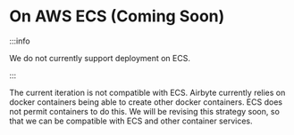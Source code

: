 # On AWS ECS (Coming Soon)

:::info

We do not currently support deployment on ECS.

:::

The current iteration is not compatible with ECS.
Airbyte currently relies on docker containers being able to create other docker containers.
ECS does not permit containers to do this. We will be revising this strategy soon,
so that we can be compatible with ECS and other container services.
